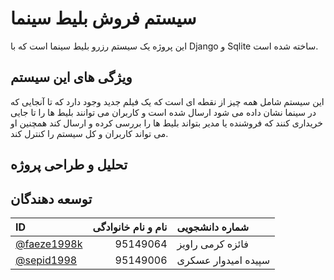 # سیستم فروش بلیط سینما
 این پروژه یک سیستم رزرو بلیط سینما است که با Django و Sqlite ساخته شده است.
 
 ## ویژگی های این سیستم
 این سیستم شامل همه چیز از نقطه ای است که یک فیلم جدید وجود دارد که تا آنجایی که در سینما نشان داده می شود
 ارسال شده است و کاربران می توانند بلیط ها را تا جایی خریداری کنند که فروشنده یا مدیر بتواند بلیط ها را بررسی کرده و ارسال کند
 همچنین او می تواند کاربران و کل سیستم را کنترل کند.
 
 ##   تحلیل و طراحی پروژه


 ## توسعه دهندگان

| ID |نام و نام خانوادگی|شماره دانشجویی|
| :---- | ----: |:----|
| [@faeze1998k](https://github.com/faeze1998k) |95149064| فائزه کرمی راویز | 
| [@sepid1998](https://github.com/sepid1998) |95149006|سپیده امیدوار عسکری | 
